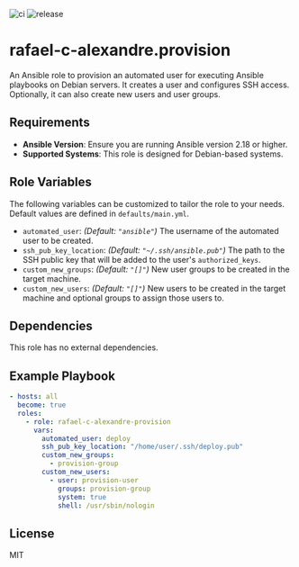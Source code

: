 ![ci](https://github.com/rafael-c-alexandre/ansible-role-provision/actions/workflows/ci.yml/badge.svg)
![release](https://github.com/rafael-c-alexandre/ansible-role-provision/actions/workflows/release.yml/badge.svg)

rafael-c-alexandre.provision
=========

An Ansible role to provision an automated user for executing Ansible playbooks on Debian servers. It creates a user and configures SSH access. Optionally, it can also create new users and user groups.

Requirements
------------

- **Ansible Version**: Ensure you are running Ansible version 2.18 or higher.
- **Supported Systems**: This role is designed for Debian-based systems.

Role Variables
--------------

The following variables can be customized to tailor the role to your needs. Default values are defined in `defaults/main.yml`.

- `automated_user`: *(Default: `"ansible"`)* The username of the automated user to be created.
- `ssh_pub_key_location`: *(Default: `"~/.ssh/ansible.pub"`)* The path to the SSH public key that will be added to the user's `authorized_keys`.
- `custom_new_groups`: *(Default: `"[]"`)* New user groups to be created in the target machine.
- `custom_new_users`: *(Default: `"[]"`)* New users to be created in the target machine and optional groups to assign those users to.

Dependencies
------------

This role has no external dependencies.

Example Playbook
----------------

```yaml
- hosts: all
  become: true
  roles:
    - role: rafael-c-alexandre-provision
      vars:
        automated_user: deploy
        ssh_pub_key_location: "/home/user/.ssh/deploy.pub"
        custom_new_groups:
          - provision-group
        custom_new_users:
          - user: provision-user
            groups: provision-group
            system: true
            shell: /usr/sbin/nologin
```

License
-------

MIT
